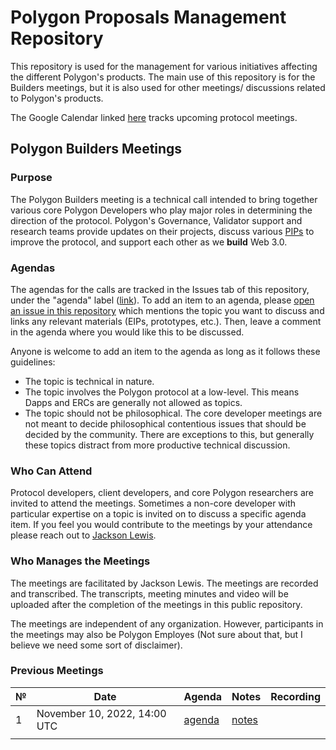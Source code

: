 # Polygon Proposals Management Repository 

This repository is used for the management for various initiatives affecting the different Polygon's products. The main use of this repository is for the Builders meetings, but it is also used for other meetings/ discussions related to Polygon's products.

The Google Calendar linked [here]() tracks upcoming protocol meetings.

## Polygon Builders Meetings

### Purpose

The Polygon Builders meeting is a technical call intended to bring together various core Polygon Developers who play major roles in determining the direction of the protocol. Polygon's Governance, Validator support and research teams provide updates on their projects, discuss various [PIPs](https://github.com/hrook1/Polygon-Improvement-Proposals) to improve the protocol, and support each other as we **build** Web 3.0.

### Agendas

The agendas for the calls are tracked in the Issues tab of this repository, under the "agenda" label ([link](https://github.com/hrook1/Polygon-Improvement-Proposals/labels)). To add an item to an agenda, please [open an issue in this repository](https://github.com/hrook1/Polygon-Improvement-Proposals/issues/new) which mentions the topic you want to discuss and links any relevant materials (EIPs, prototypes, etc.). Then, leave a comment in the agenda where you would like this to be discussed. 

Anyone is welcome to add an item to the agenda as long as it follows these guidelines:

- The topic is technical in nature.
- The topic involves the Polygon protocol at a low-level. This means Dapps and ERCs are generally not allowed as topics.
- The topic should not be philosophical. The core developer meetings are not meant to decide philosophical contentious issues that should be decided by the community. There are exceptions to this, but generally these topics distract from more productive technical discussion.

### Who Can Attend

Protocol developers, client developers, and core Polygon researchers are invited to attend the meetings. Sometimes a non-core developer with particular expertise on a topic is invited on to discuss a specific agenda item. If you feel you would contribute to the meetings by your attendance please reach out to [Jackson Lewis](mailto:jackson@polygon.technology).

### Who Manages the Meetings

The meetings are facilitated by Jackson Lewis. The meetings are recorded and transcribed. The transcripts, meeting minutes and video will be uploaded after the completion of the meetings in this public repository. 

The meetings are independent of any organization. However, participants in the meetings may also be Polygon Employes (Not sure about that, but I believe we need some sort of disclaimer).

### Previous Meetings

| №   | Date                                 | Agenda                                              | Notes                                                                                                                                                                    | Recording                                                                          |
| --- | ------------------------------------ | --------------------------------------------------- | ------------------------------------------------------------------------------------------------------------------------------------------------------------------------ | ---------------------------------------------------------------------------------- |
| 1 | November 10, 2022, 14:00 UTC         | [agenda]() | [notes]()   |      |[Video]()    |
                                                                                                                                                                                                     |



